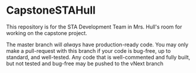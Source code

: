 # CapstoneSTAHull

This repository is for the STA Development Team in Mrs. Hull's room for working on the capstone project. 

The master branch will *always* have production-ready code. You may only make a pull-request with this branch if your code is bug-free, up to standard, and well-tested. Any code that is well-commented and fully built, but not tested and bug-free may be pushed to the vNext branch
